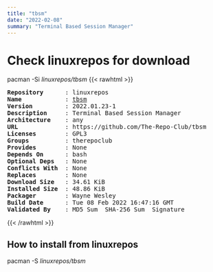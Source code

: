 ```yaml
---
title: "tbsm"
date: "2022-02-08"
summary: "Terminal Based Session Manager"
---
```


# Check linuxrepos for download

pacman -Si *linuxrepos/tbsm*
{{< rawhtml >}}
<pre class="highlight">
<b>Repository</b>      : linuxrepos
<b>Name</b>            : <a href="../../x86_64/tbsm-2022.01.23-1-any.pkg.tar.zst">tbsm</a>
<b>Version</b>         : 2022.01.23-1
<b>Description</b>     : Terminal Based Session Manager
<b>Architecture</b>    : any
<b>URL</b>             : https://github.com/The-Repo-Club/tbsm
<b>Licenses</b>        : GPL3
<b>Groups</b>          : therepoclub
<b>Provides</b>        : None
<b>Depends On</b>      : bash
<b>Optional Deps</b>   : None
<b>Conflicts With</b>  : None
<b>Replaces</b>        : None
<b>Download Size</b>   : 34.61 KiB
<b>Installed Size</b>  : 48.86 KiB
<b>Packager</b>        : Wayne Wesley <wayne6324@gmail.com>
<b>Build Date</b>      : Tue 08 Feb 2022 16:47:16 GMT
<b>Validated By</b>    : MD5 Sum  SHA-256 Sum  Signature
</pre>
{{< /rawhtml >}}
## How to install from linuxrepos

pacman -S *linuxrepos/tbsm*
